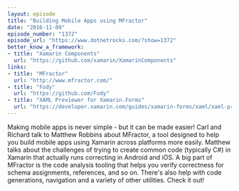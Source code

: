 ```yaml
---
layout: episode
title: "Building Mobile Apps using MFractor"
date: "2016-11-09"
episode_number: "1372"
episode_url: "https://www.dotnetrocks.com/?show=1372"
better_know_a_framework:
- title: "Xamarin Components"
  url: "https://github.com/xamarin/XamarinComponents"
links:
- title: "MFractor"
  url: "http://www.mfractor.com/"
- title: "Fody"
  url: "https://github.com/Fody"
- title: "XAML Previewer for Xamarin.Forms"
  url: "https://developer.xamarin.com/guides/xamarin-forms/xaml/xaml-previewer/"
---
```


Making mobile apps is never simple - but it can be made easier! Carl and Richard talk to Matthew Robbins about MFractor, a tool designed to help you build mobile apps using Xamarin across platforms more easily. Matthew talks about the challenges of trying to create common code (typically C#) in Xamarin that actually runs correcting in Android and iOS. A big part of MFractor is the code analysis tooling that helps you verify correctness for schema assignments, references, and so on. There's also help with code generations, navigation and a variety of other utilities. Check it out!
